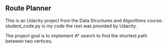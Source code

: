 ## Route Planner
This is an Udacity project from the Data Structures and Algorithms course.
student_code.py is my code the rest was provided by Udacity.

The project goal is to implement A* search to find the
shortest path between two vertices.